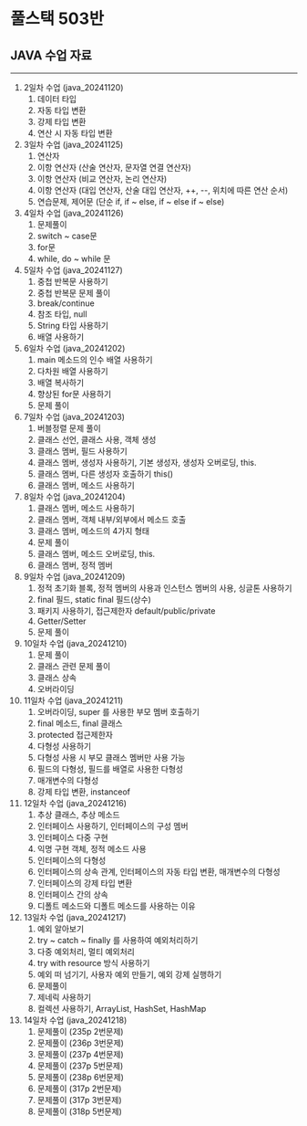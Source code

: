 # 풀스택 503반
## JAVA 수업 자료

---

1. 2일차 수업 (java_20241120)
   1. 데이터 타입
   2. 자동 타입 변환
   3. 강제 타입 변환
   4. 연산 시 자동 타입 변환
2. 3일차 수업 (java_20241125)
   1. 연산자
   2. 이항 연산자 (산술 연산자, 문자열 연결 연산자)
   3. 이항 연산자 (비교 연산자, 논리 연산자)
   4. 이항 연산자 (대입 연산자, 산술 대입 연산자, ++, --, 위치에 따른 연산 순서)
   5. 연습문제, 제어문 (단순 if, if ~ else, if ~ else if ~ else)
3. 4일차 수업 (java_20241126)
   1. 문제풀이
   2. switch ~ case문
   3. for문
   4. while, do ~ while 문
4. 5일차 수업 (java_20241127)
	1. 중첩 반복문 사용하기
	2. 중첩 반복문 문제 풀이
	3. break/continue
	4. 참조 타입, null
	5. String 타입 사용하기
	6. 배열 사용하기
5. 6일차 수업 (java_20241202)
	1. main 메소드의 인수 배열 사용하기
	2. 다차원 배열 사용하기
	3. 배열 복사하기
	4. 향상된 for문 사용하기
	5. 문제 풀이
6. 7일차 수업 (java_20241203)
	1. 버블정렬 문제 풀이
	2. 클래스 선언, 클래스 사용, 객체 생성
	3. 클래스 멤버, 필드 사용하기
	4. 클래스 멤버, 생성자 사용하기, 기본 생성자, 생성자 오버로딩, this.
	5. 클래스 멤버, 다른 생성자 호출하기 this()
	6. 클래스 멤버, 메소드 사용하기
7. 8일차 수업 (java_20241204)
	1. 클래스 멤버, 메소드 사용하기
	2. 클래스 멤버, 객체 내부/외부에서 메소드 호출
	3. 클래스 멤버, 메소드의 4가지 형태
	4. 문제 풀이
	5. 클래스 멤버, 메소드 오버로딩, this.
	6. 클래스 멤버, 정적 멤버
8. 9일차 수업 (java_20241209)
	1. 정적 초기화 블록, 정적 멤버의 사용과 인스턴스 멤버의 사용, 싱글톤 사용하기
	2. final 필드, static final 필드(상수)
	3. 패키지 사용하기, 접근제한자 default/public/private
	4. Getter/Setter
	5. 문제 풀이
9. 10일차 수업 (java_20241210)
	1. 문제 풀이
	2. 클래스 관련 문제 풀이
	3. 클래스 상속
	4. 오버라이딩
10. 11일차 수업 (java_20241211)
	1. 오버라이딩, super 를 사용한 부모 멤버 호출하기
	2. final 메소드, final 클래스
	3. protected 접근제한자
	4. 다형성 사용하기
	5. 다형성 사용 시 부모 클래스 멤버만 사용 가능
	6. 필드의 다형성, 필드를 배열로 사용한 다형성
	7. 매개변수의 다형성
	8. 강제 타입 변환, instanceof
11.	12일차 수업 (java_20241216)
	1. 추상 클래스, 추상 메소드
	2. 인터페이스 사용하기, 인터페이스의 구성 멤버
	3. 인터페이스 다중 구현
	4. 익명 구현 객체, 정적 메소드 사용
	5. 인터페이스의 다형성
	6. 인터페이스의 상속 관계, 인터페이스의 자동 타입 변환, 매개변수의 다형성
	7. 인터페이스의 강제 타입 변환
	8. 인터페이스 간의 상속
	9. 디폴트 메소드와 디폴트 메소드를 사용하는 이유
12. 13일차 수업 (java_20241217)
	1. 예외 알아보기
	2. try ~ catch ~ finally 를 사용하여 예외처리하기
	3. 다중 예외처리, 멀티 예외처리
	4. try with resource 방식 사용하기
	5. 예외 떠 넘기기, 사용자 예외 만들기, 예외 강제 실행하기
	6. 문제풀이
	7. 제네릭 사용하기
	8. 컬렉션 사용하기, ArrayList, HashSet, HashMap
13. 14일차 수업 (java_20241218)
	1. 문제풀이 (235p 2번문제)
	2. 문제풀이 (236p 3번문제)
	3. 문제풀이 (237p 4번문제)
	4. 문제풀이 (237p 5번문제)
	5. 문제풀이 (238p 6번문제)
	6. 문제풀이 (317p 2번문제)
	7. 문제풀이 (317p 3번문제)
	8. 문제풀이 (318p 5번문제)
	
	
	
	